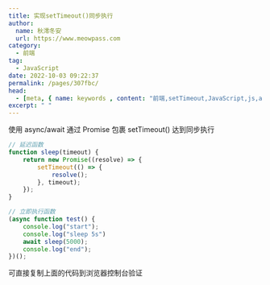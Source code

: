 ```yaml
---
title: 实现setTimeout()同步执行
author:
  name: 秋澪冬安
  url: https://www.meowpass.com
category: 
  - 前端
tag: 
  - JavaScript
date: 2022-10-03 09:22:37
permalink: /pages/307fbc/
head:
  - [meta, { name: keywords , content: "前端,setTimeout,JavaScript,js,async,await,Promise" }]
excerpt: " "
---
```




使用 async/await 通过 Promise 包裹 setTimeout() 达到同步执行

```javascript
// 延迟函数
function sleep(timeout) {
    return new Promise((resolve) => {
        setTimeout(() => {
            resolve();
        }, timeout);
    });
}

// 立即执行函数
(async function test() {
    console.log("start");
    console.log("sleep 5s")
    await sleep(5000);
    console.log("end");
})();
```

可直接复制上面的代码到浏览器控制台验证
